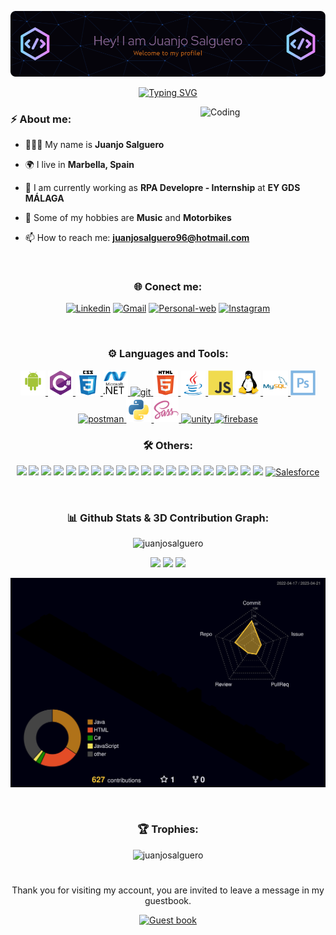 <p align="center">
  <img src="/imgs/github-header-image.png">
</p>

<p align="center">
<a href="https://git.io/typing-svg"><img src="https://readme-typing-svg.demolab.com?font=Fira+Code&pause=1000&color=B95F17&center=true&vCenter=true&width=420&lines=Software+developer;Mobile,+Web+and+Desktop+apps" alt="Typing SVG" /></a>
</p>

<img align="right" alt="Coding" width="200" src="https://user-images.githubusercontent.com/5713670/87202985-820dcb80-c2b6-11ea-9f56-7ec461c497c3.gif">


### ⚡ About me:

- 👨🏻‍💻 My name is **Juanjo Salguero**

- 🌍 I live in **Marbella, Spain**

- 🏢 I am currently working as **RPA Developre - Internship** at **EY GDS MÁLAGA**

- 🌟 Some of my hobbies are **Music** and **Motorbikes**

- 📫 How to reach me: **juanjosalguero96@hotmail.com**

<br>

<h3 align="center">🌐 Conect me:</h3>
<p align="center">
    <a href="https://www.linkedin.com/in/juanjosalgueroacevedo/"><img src="https://img.shields.io/badge/LinkedIn-0077B5?style=for-the-badge&logo=linkedin&logoColor=white" alt="Linkedin" /></a>
    <a href="juanjosalguero96@hotmail.com"><img src="https://img.shields.io/badge/Gmail-D14836?style=for-the-badge&logo=gmail&logoColor=white" alt="Gmail" /></a>
    <a href="https://juanjosalguero.github.io/"><img src="https://img.shields.io/badge/website-000000?style=for-the-badge&logo=About.me&logoColor=white" alt="Personal-web" /></a>
      <a href="https://instagram.com/juanjosalguero_"><img src="https://img.shields.io/badge/Instagram-E4405F?style=for-the-badge&logo=instagram&logoColor=white" alt="Instagram" /></a>
  </p>

<br>


<h3 align="center">⚙️ Languages and Tools: </h3>
<p align="center"> <a href="https://developer.android.com" target="_blank" rel="noreferrer"> <img src="https://raw.githubusercontent.com/devicons/devicon/master/icons/android/android-original-wordmark.svg" alt="android" width="40" height="40"/> </a> <a href="https://www.w3schools.com/cs/" target="_blank" rel="noreferrer"> <img src="https://raw.githubusercontent.com/devicons/devicon/master/icons/csharp/csharp-original.svg" alt="csharp" width="40" height="40"/> </a> <a href="https://www.w3schools.com/css/" target="_blank" rel="noreferrer"> <img src="https://raw.githubusercontent.com/devicons/devicon/master/icons/css3/css3-original-wordmark.svg" alt="css3" width="40" height="40"/> </a>  <a href="https://dotnet.microsoft.com/" target="_blank" rel="noreferrer"> <img src="https://raw.githubusercontent.com/devicons/devicon/master/icons/dot-net/dot-net-original-wordmark.svg" alt="dotnet" width="40" height="40"/> </a> <a href="https://git-scm.com/" target="_blank" rel="noreferrer"> <img src="https://www.vectorlogo.zone/logos/git-scm/git-scm-icon.svg" alt="git" width="40" height="40"/> </a> <a href="https://www.w3.org/html/" target="_blank" rel="noreferrer"> <img src="https://raw.githubusercontent.com/devicons/devicon/master/icons/html5/html5-original-wordmark.svg" alt="html5" width="40" height="40"/> </a> <a href="https://www.java.com" target="_blank" rel="noreferrer"> <img src="https://raw.githubusercontent.com/devicons/devicon/master/icons/java/java-original.svg" alt="java" width="40" height="40"/> </a> <a href="https://developer.mozilla.org/en-US/docs/Web/JavaScript" target="_blank" rel="noreferrer"> <img src="https://raw.githubusercontent.com/devicons/devicon/master/icons/javascript/javascript-original.svg" alt="javascript" width="40" height="40"/> </a> <a href="https://www.linux.org/" target="_blank" rel="noreferrer"> <img src="https://raw.githubusercontent.com/devicons/devicon/master/icons/linux/linux-original.svg" alt="linux" width="40" height="40"/> </a> <a href="https://www.mysql.com/" target="_blank" rel="noreferrer"> <img src="https://raw.githubusercontent.com/devicons/devicon/master/icons/mysql/mysql-original-wordmark.svg" alt="mysql" width="40" height="40"/> </a> <a href="https://www.photoshop.com/en" target="_blank" rel="noreferrer"> <img src="https://raw.githubusercontent.com/devicons/devicon/master/icons/photoshop/photoshop-line.svg" alt="photoshop" width="40" height="40"/> </a> <a href="https://postman.com" target="_blank" rel="noreferrer"> <img src="https://www.vectorlogo.zone/logos/getpostman/getpostman-icon.svg" alt="postman" width="40" height="40"/> </a> <a href="https://www.python.org" target="_blank" rel="noreferrer"> <img src="https://raw.githubusercontent.com/devicons/devicon/master/icons/python/python-original.svg" alt="python" width="40" height="40"/> </a> <a href="https://sass-lang.com" target="_blank" rel="noreferrer"> <img src="https://raw.githubusercontent.com/devicons/devicon/master/icons/sass/sass-original.svg" alt="sass" width="40" height="40"/> </a> <a href="https://unity.com/" target="_blank" rel="noreferrer"> <img src="https://www.vectorlogo.zone/logos/unity3d/unity3d-icon.svg" alt="unity" width="40" height="40"/> </a><a href="https://firebase.google.com/" target="_blank" rel="noreferrer"> <img src="https://www.vectorlogo.zone/logos/firebase/firebase-icon.svg" alt="firebase" width="40" height="40"/> </a></p>

<h3 align="center">🛠️ Others:</h3>
<p align="center"><img src="https://img.shields.io/badge/Microsoft-666666?style=for-the-badge&logo=microsoft&logoColor=white"/>
<img src="https://img.shields.io/badge/Markdown-000000?style=for-the-badge&logo=markdown&logoColor=white"/>
<img src="https://img.shields.io/badge/Android_Studio-3DDC84?style=for-the-badge&logo=android-studio&logoColor=white"/>
<img src="https://img.shields.io/badge/apache%20netbeans-1B6AC6?style=for-the-badge&logo=apache%20netbeans%20IDE&logoColor=white"/>
<img src="https://img.shields.io/badge/Eclipse-2C2255?style=for-the-badge&logo=eclipse&logoColor=white"/>
<img src="https://img.shields.io/badge/Notepad++-90E59A.svg?style=for-the-badge&logo=notepad%2B%2B&logoColor=black"/>
<img src="https://img.shields.io/badge/PyCharm-000000.svg?&style=for-the-badge&logo=PyCharm&logoColor=white"/>
<img src="https://img.shields.io/badge/sublime_text-%23575757.svg?&style=for-the-badge&logo=sublime-text&logoColor=important"/>
<img src="https://img.shields.io/badge/VSCode-0078D4?style=for-the-badge&logo=visual%20studio%20code&logoColor=white"/>
<img src="https://img.shields.io/badge/Visual_Studio-5C2D91?style=for-the-badge&logo=visual%20studio&logoColor=white"/>
<img src="https://img.shields.io/badge/Todoist-E44332?style=for-the-badge&logo=todoist&logoColor=white"/>
<img src="https://img.shields.io/badge/Trello-0052CC?style=for-the-badge&logo=trello&logoColor=white"/>
<img src="https://img.shields.io/badge/Windows-0078D6?style=for-the-badge&logo=windows&logoColor=white"/>
<img src="https://img.shields.io/badge/windows%20terminal-4D4D4D?style=for-the-badge&logo=windows%20terminal&logoColor=white"/>
<img src="https://img.shields.io/badge/powershell-5391FE?style=for-the-badge&logo=powershell&logoColor=white"/>
<img src="https://img.shields.io/badge/VirtualBox-21416b?style=for-the-badge&logo=VirtualBox&logoColor=white"/>
<img src="https://img.shields.io/badge/Font_Awesome-339AF0?style=for-the-badge&logo=fontawesome&logoColor=white"/>
<img src="https://img.shields.io/badge/GitHub%20Pages-222222?style=for-the-badge&logo=GitHub%20Pages&logoColor=white"/>
<img src="https://img.shields.io/badge/gradle-02303A?style=for-the-badge&logo=gradle&logoColor=white"/>
<img src="https://img.shields.io/badge/jQuery-0769AD?style=for-the-badge&logo=jquery&logoColor=white"/>
<a href="https://trailblazer.me/id/juanjosalgueroa"><img src="https://img.shields.io/badge/Salesforce-00A1E0?style=for-the-badge&logo=Salesforce&logoColor=white" alt="Salesforce" /></a></p>

<br>

<h3 align="center">📊 Github Stats & 3D Contribution Graph:</h3>
<p align="center"> <img src="https://komarev.com/ghpvc/?username=juanjosalguero&label=Profile%20views&color=orange&style=flat" alt="juanjosalguero" /> </p>

<p align="center">
  <img height="50%" width="auto" src ="https://github-readme-stats.vercel.app/api?username=juanjosalguero&show_icons=true&count_private=true&theme=darcula&hide_border=true&bg_color=00000000">
  <img height="50%" width="auto" src ="https://github-readme-stats.vercel.app/api/top-langs/?username=juanjosalguero&layout=compact&hide_border=true&theme=darcula&bg_color=00000000&langs_count=10">
  <img src ="https://github-readme-streak-stats.herokuapp.com?user=juanjosalguero&theme=darcula&hide_border=true&background=FFFFFF00">
  <br>
</p>

![](./profile-3d-contrib/profile-night-rainbow.svg)

<br>

<h3 align="center">🏆 Trophies:</h3>
<p align="center"><img src="https://github-profile-trophy.vercel.app/?username=juanjosalguero&theme=discord" alt="juanjosalguero" /></p>

<h1> </h1>
<div align="center">
<p>Thank you for visiting my account, you are invited to leave a message in my guestbook. </p>
 <a href="https://github.com/JuanjoSalguero/JuanjoSalguero/issues/2"><img width="100" src="https://media0.giphy.com/media/dJCeBzsJK45V7HMAbk/giphy.gif?cid=6c09b952v63p0kaxx2e5ua15xncstga1y6zkd1y9nc1a0zni&rid=giphy.gif&ct=s" alt="Guest book"></a>
</div>
